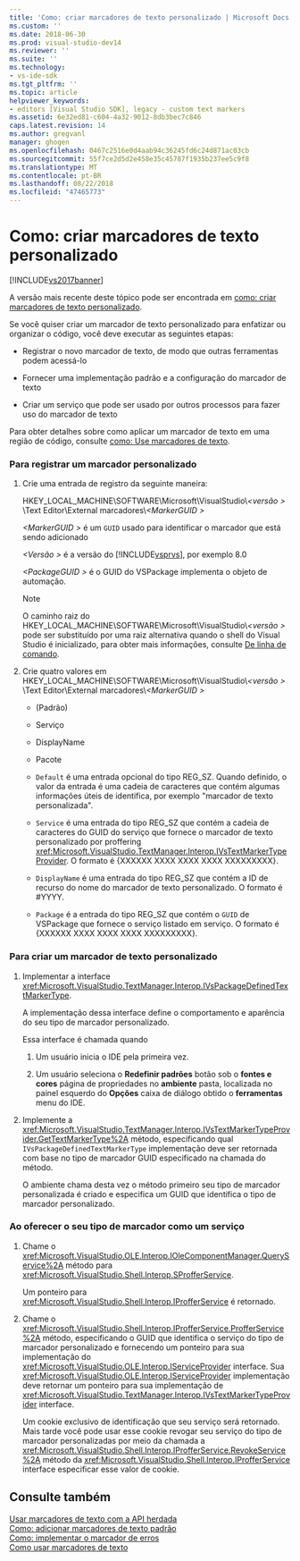 ```yaml
---
title: 'Como: criar marcadores de texto personalizado | Microsoft Docs'
ms.custom: ''
ms.date: 2018-06-30
ms.prod: visual-studio-dev14
ms.reviewer: ''
ms.suite: ''
ms.technology:
- vs-ide-sdk
ms.tgt_pltfrm: ''
ms.topic: article
helpviewer_keywords:
- editors [Visual Studio SDK], legacy - custom text markers
ms.assetid: 6e32ed81-c604-4a32-9012-8db3bec7c846
caps.latest.revision: 14
ms.author: gregvanl
manager: ghogen
ms.openlocfilehash: 0467c2516e0d4aab94c36245fd6c24d871ac03cb
ms.sourcegitcommit: 55f7ce2d5d2e458e35c45787f1935b237ee5c9f8
ms.translationtype: MT
ms.contentlocale: pt-BR
ms.lasthandoff: 08/22/2018
ms.locfileid: "47465773"
---
```

# <a name="how-to-create-custom-text-markers"></a>Como: criar marcadores de texto personalizado
[!INCLUDE[vs2017banner](../includes/vs2017banner.md)]

A versão mais recente deste tópico pode ser encontrada em [como: criar marcadores de texto personalizado](https://docs.microsoft.com/visualstudio/extensibility/how-to-create-custom-text-markers).  
  
Se você quiser criar um marcador de texto personalizado para enfatizar ou organizar o código, você deve executar as seguintes etapas:  
  
-   Registrar o novo marcador de texto, de modo que outras ferramentas podem acessá-lo  
  
-   Fornecer uma implementação padrão e a configuração do marcador de texto  
  
-   Criar um serviço que pode ser usado por outros processos para fazer uso do marcador de texto  
  
 Para obter detalhes sobre como aplicar um marcador de texto em uma região de código, consulte [como: Use marcadores de texto](../extensibility/how-to-use-text-markers.md).  
  
### <a name="to-register-a-custom-marker"></a>Para registrar um marcador personalizado  
  
1.  Crie uma entrada de registro da seguinte maneira:  
  
     HKEY_LOCAL_MACHINE\SOFTWARE\Microsoft\VisualStudio\\*\<versão >* \Text Editor\External marcadores\\*\<MarkerGUID >*  
  
     *\<MarkerGUID >* é um `GUID` usado para identificar o marcador que está sendo adicionado  
  
     *\<Versão >* é a versão do [!INCLUDE[vsprvs](../includes/vsprvs-md.md)], por exemplo 8.0  
  
     *\<PackageGUID >* é o GUID do VSPackage implementa o objeto de automação.  
  
    > [!NOTE]
    >  O caminho raiz do HKEY_LOCAL_MACHINE\SOFTWARE\Microsoft\VisualStudio\\*\<versão >* pode ser substituído por uma raiz alternativa quando o shell do Visual Studio é inicializado, para obter mais informações, consulte [De linha de comando](../extensibility/command-line-switches-visual-studio-sdk.md).  
  
2.  Crie quatro valores em HKEY_LOCAL_MACHINE\SOFTWARE\Microsoft\VisualStudio\\*\<versão >* \Text Editor\External marcadores\\*\<MarkerGUID >*  
  
    -   (Padrão)  
  
    -   Serviço  
  
    -   DisplayName  
  
    -   Pacote  
  
    -   `Default` é uma entrada opcional do tipo REG_SZ. Quando definido, o valor da entrada é uma cadeia de caracteres que contém algumas informações úteis de identifica, por exemplo "marcador de texto personalizada".  
  
    -   `Service` é uma entrada do tipo REG_SZ que contém a cadeia de caracteres do GUID do serviço que fornece o marcador de texto personalizado por proffering <xref:Microsoft.VisualStudio.TextManager.Interop.IVsTextMarkerTypeProvider>. O formato é {XXXXXX XXXX XXXX XXXX XXXXXXXXX}.  
  
    -   `DisplayName` é uma entrada do tipo REG_SZ que contém a ID de recurso do nome do marcador de texto personalizado. O formato é #YYYY.  
  
    -   `Package` é a entrada do tipo REG_SZ que contém o `GUID` de VSPackage que fornece o serviço listado em serviço. O formato é {XXXXXX XXXX XXXX XXXX XXXXXXXXX}.  
  
### <a name="to-create-a-custom-text-marker"></a>Para criar um marcador de texto personalizado  
  
1.  Implementar a interface <xref:Microsoft.VisualStudio.TextManager.Interop.IVsPackageDefinedTextMarkerType>.  
  
     A implementação dessa interface define o comportamento e aparência do seu tipo de marcador personalizado.  
  
     Essa interface é chamada quando  
  
    1.  Um usuário inicia o IDE pela primeira vez.  
  
    2.  Um usuário seleciona o **Redefinir padrões** botão sob o **fontes e cores** página de propriedades no **ambiente** pasta, localizada no painel esquerdo do  **Opções** caixa de diálogo obtido o **ferramentas** menu do IDE.  
  
2.  Implemente a <xref:Microsoft.VisualStudio.TextManager.Interop.IVsTextMarkerTypeProvider.GetTextMarkerType%2A> método, especificando qual `IVsPackageDefinedTextMarkerType` implementação deve ser retornada com base no tipo de marcador GUID especificado na chamada do método.  
  
     O ambiente chama desta vez o método primeiro seu tipo de marcador personalizada é criado e especifica um GUID que identifica o tipo de marcador personalizado.  
  
### <a name="to-proffer-your-marker-type-as-a-service"></a>Ao oferecer o seu tipo de marcador como um serviço  
  
1.  Chame o <xref:Microsoft.VisualStudio.OLE.Interop.IOleComponentManager.QueryService%2A> método para <xref:Microsoft.VisualStudio.Shell.Interop.SProfferService>.  
  
     Um ponteiro para <xref:Microsoft.VisualStudio.Shell.Interop.IProfferService> é retornado.  
  
2.  Chame o <xref:Microsoft.VisualStudio.Shell.Interop.IProfferService.ProfferService%2A> método, especificando o GUID que identifica o serviço do tipo de marcador personalizado e fornecendo um ponteiro para sua implementação do <xref:Microsoft.VisualStudio.OLE.Interop.IServiceProvider> interface. Sua <xref:Microsoft.VisualStudio.OLE.Interop.IServiceProvider> implementação deve retornar um ponteiro para sua implementação de <xref:Microsoft.VisualStudio.TextManager.Interop.IVsTextMarkerTypeProvider> interface.  
  
     Um cookie exclusivo de identificação que seu serviço será retornado. Mais tarde você pode usar esse cookie revogar seu serviço do tipo de marcador personalizadas por meio da chamada a <xref:Microsoft.VisualStudio.Shell.Interop.IProfferService.RevokeService%2A> método da <xref:Microsoft.VisualStudio.Shell.Interop.IProfferService> interface especificar esse valor de cookie.  
  
## <a name="see-also"></a>Consulte também  
 [Usar marcadores de texto com a API herdada](../extensibility/using-text-markers-with-the-legacy-api.md)   
 [Como: adicionar marcadores de texto padrão](../extensibility/how-to-add-standard-text-markers.md)   
 [Como: implementar o marcador de erros](../extensibility/how-to-implement-error-markers.md)   
 [Como usar marcadores de texto](../extensibility/how-to-use-text-markers.md)


